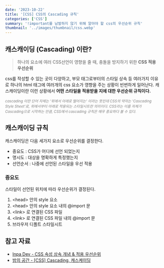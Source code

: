 ```yaml
---
date: '2023-10-22'
title: '[CSS] CSS의 Cascading 규칙'
categories: ['CSS']
summary: '!important를 남발하지 않기 위해 알아야 할 css의 우선순위 규칙'
thumbnail: '../images/thumbnail/css.webp'
---
```


## 캐스캐이딩 (Cascading) 이란?

> 하나의 요소에 여러 CSS선언이 영향을 줄 때, 충돌을 방지하기 위한 **CSS 적용 우선순위**

css를 작성할 수 있는 곳이 다양하고, 부모 태그로부터의 스타일 상속 등 여러가지 이유로 하나의 html 태그에 여러개의 css 요소가 영향을 주는 상황이 빈번하게 일어난다. 캐스캐이딩이란 이런 상황에서 **어떤 스타일을 적용받을 지에 대한 우선순위 규칙이다.**

<small style="color: gray; font-style: italic;">cascading 이란 단어 자체는 '위에서 아래로 떨어지는' 이라는 뜻인데 CSS의 약자는 'Cascading Style Sheet'로, 위에서부터 아래로 적용되는 스타일시트란 의미이다. CSS라는 이름 자체가 Cascading으로 시작하는 만큼, CSS에서 cascading 규칙은 매우 중요하다 볼 수 있다.</small>

## 캐스캐이딩 규칙

캐스캐이딩은 다음 세가지 요소로 우선순위를 결정한다.

- 중요도 : CSS가 어디에 선언 되었는지
- 명시도 : 대상을 명확하게 특정했는지
- 선언순서 : 나중에 선언된 스타일을 우선 적용

### 중요도

스타일이 선언된 위치에 따라 우선순위가 결정된다.

1. \<head\> 안의 style 요소
2. \<head\> 안의 style 요소 내의 @import 문
3. \<link\> 로 연결된 CSS 파일
4. \<link\> 로 연결된 CSS 파일 내의 @import 문
5. 브라우저 디폴트 스타일시트

## 참고 자료

- [Inpa Dev - CSS 속성 상속 개념 & 적용 우선순위](https://inpa.tistory.com/entry/CSS-%F0%9F%93%9A-%EC%83%81%EC%86%8D-%EA%B0%9C%EB%85%90-%EC%A0%81%EC%9A%A9-%EC%9A%B0%EC%84%A0%EC%88%9C%EC%9C%84)
- [밤의 공간 - [CSS] Cascading, 캐스케이딩](https://bamtory29.tistory.com/entry/CSS-Cascading-%EC%BA%90%EC%8A%A4%EC%BA%90%EC%9D%B4%EB%94%A9)